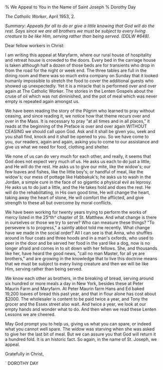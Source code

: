 % We Appeal to You in the Name of Saint Joseph
% Dorothy Day

*The Catholic Worker*, April 1953, 2.

*Summary: Appeals for all to do or give a little knowing that God will
do the rest. Says since we are all brothers we must be subject to every
living creature to be like Him, serving rather than being served. (DDLW
\#648).*

Dear fellow workers in Christ:

I am writing this appeal at Maryfarm, where our rural house of
hospitality and retreat house is crowded to the doors. Every bed in the
carriage house is taken although half a dozen of those beds are for
transients who drop in from the road for the night or week end. The
three tables are full in the dining room and there was so much extra
company on Sunday that it looked humanly impossible to stretch the food
to cover the additional guests who showed up unexpectedly. Yet it is a
miracle that is performed over and over again at The Catholic Worker.
The stories in the Lenten Gospels about the cruse of oil which was not
diminished, and the pot of meal which was never empty is repeated again
amongst us.

We have been reading the story of the Pilgrim who learned to pray
without ceasing, and since reading it, we notice how that theme recurs
over and over in the Mass. It is necessary to pray "at all times and in
all places," it reads at the beginning of the Preface is over and over
again WITHOUT CEASING we should call upon God. Ask and it shall be given
you, seek and you shall find, knock and it shall be opened to you. So we
have come to you, our readers, again and again, asking you to come to
our assistance and give us what we need for food, clothing and shelter.

We none of us can do very much for each other, and really, it seems that
God does not expect very much of us. He asks us each to do just a
little, and He will do the rest. He asks us to give our mite, like the
widow's; our few loaves and fishes, like the little boy's; or handful of
meal, like the widow's; our mess of pottage like Habbakuk's; he asks us
to wash in the Jordan, a simple cure in the face of so gigantic a
physical evil as leprosy. He asks us to do just a little, and the He
takes hold and does the rest. He will do the rehabilitating, in His own
good time, He will change the heart, taking away the heart of stone, He
will comfort the afflicted, and give strength to these all but overcome
by moral conflicts.

We have been working for twenty years trying to perform the works of
mercy listed in the 25^th^ chapter of St. Matthew. And what change is
there in ourselves or those we try to serve? Who can measure these
things? "To persevere is to progress," a saintly abbot told me recently.
What change have we made in the social order? All I can see is that
Anna, who shuffles around in four coats and three hoods and in a man's
oxfords, who used to peer in the door and be served her food in the yard
like a dog, now is no longer afraid and comes in to sit down with her
fellows. She, and thousands like her, have heard the good news, "call no
man Master, for all ye are brothers," and are growing in the knowledge
that to live this doctrine means that we must be subject to every living
creature and then we will be like Him, serving rather than being served.

We know each other as brothers, in the breaking of bread, serving around
six hundred or more meals a day in New York, besides these at Peter
Maurin Farm and Maryfarm. At Peter Maurin farm Hans and Ed baked 19,200
loaves of bread this past year, and that in flour alone has cost about
\$2000. The wholesaler is content to be paid twice a year, and Tony the
grocer and the Essex street also wait. And twice a year, we look at our
empty hands and wonder what to do. And then when we read these Lenten
Lessons we are cheered.

May God prompt you to help us, giving us what you can spare, or indeed
what you cannot well spare. The widow was starving when she was asked to
give her the last bit of meal. But we can assure you that God will
return it a hundred fold. It is an historic fact. So again, in the name
of St. Joseph, we appeal.

Gratefully in Christ,

\` DOROTHY DAY
